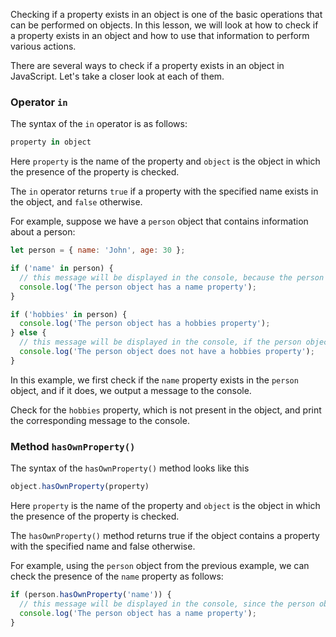 Checking if a property exists in an object is one of the basic operations that can be performed on objects. In this lesson, we will look at how to check if a property exists in an object and how to use that information to perform various actions.

There are several ways to check if a property exists in an object in JavaScript. Let's take a closer look at each of them.

### Operator `in`

The syntax of the `in` operator is as follows:

```javascript
property in object
```

Here `property` is the name of the property and `object` is the object in which the presence of the property is checked.

The `in` operator returns `true` if a property with the specified name exists in the object, and `false` otherwise.

For example, suppose we have a `person` object that contains information about a person:

```javascript
let person = { name: 'John', age: 30 };

if ('name' in person) {
  // this message will be displayed in the console, because the person object has a name property
  console.log('The person object has a name property');
}

if ('hobbies' in person) {
  console.log('The person object has a hobbies property');
} else {
  // this message will be displayed in the console, if the person object does not have a hobbies property
  console.log('The person object does not have a hobbies property');
}
```

In this example, we first check if the `name` property exists in the `person` object, and if it does, we output a message to the console.

Check for the `hobbies` property, which is not present in the object, and print the corresponding message to the console.

### Method `hasOwnProperty()`

The syntax of the `hasOwnProperty()` method looks like this

```javascript
object.hasOwnProperty(property)
```

Here `property` is the name of the property and `object` is the object in which the presence of the property is checked.

The `hasOwnProperty()` method returns true if the object contains a property with the specified name and false otherwise.

For example, using the `person` object from the previous example, we can check the presence of the `name` property as follows:

```javascript
if (person.hasOwnProperty('name')) {
  // this message will be displayed in the console, since the person object has the name property
  console.log('The person object has a name property');
}
```
